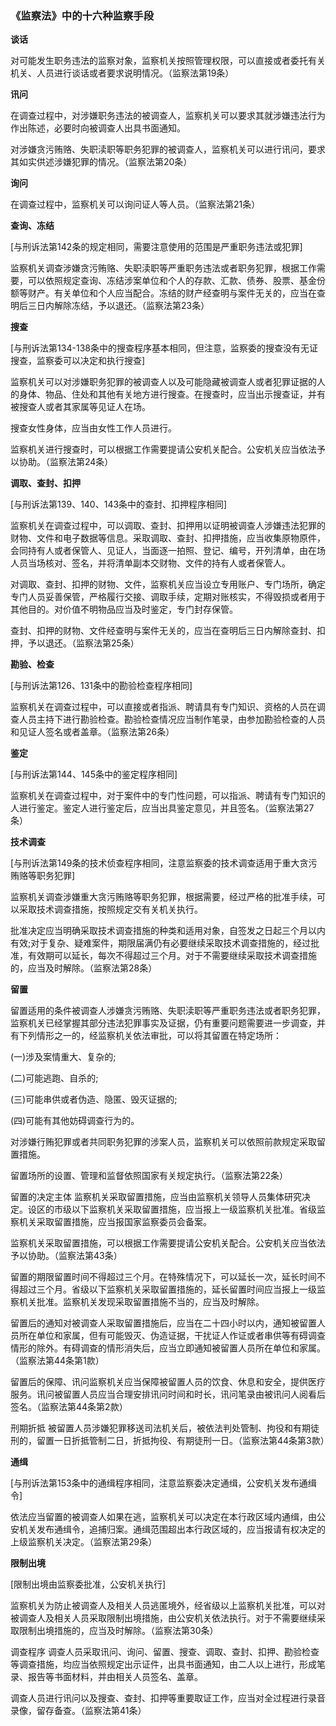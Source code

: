 ### 《监察法》中的十六种监察手段

**谈话**

对可能发生职务违法的监察对象，监察机关按照管理权限，可以直接或者委托有关机关、人员进行谈话或者要求说明情况。（监察法第19条）

**讯问**

在调查过程中，对涉嫌职务违法的被调查人，监察机关可以要求其就涉嫌违法行为作出陈述，必要时向被调查人出具书面通知。

对涉嫌贪污贿赂、失职渎职等职务犯罪的被调查人，监察机关可以进行讯问，要求其如实供述涉嫌犯罪的情况。（监察法第20条）

**询问**

在调查过程中，监察机关可以询问证人等人员。（监察法第21条）

**查询、冻结**

\[与刑诉法第142条的规定相同，需要注意使用的范围是严重职务违法或犯罪\]

监察机关调查涉嫌贪污贿赂、失职渎职等严重职务违法或者职务犯罪，根据工作需要，可以依照规定查询、冻结涉案单位和个人的存款、汇款、债券、股票、基金份额等财产。有关单位和个人应当配合。冻结的财产经查明与案件无关的，应当在查明后三日内解除冻结，予以退还。（监察法第23条）

**搜查**

\[与刑诉法第134-138条中的搜查程序基本相同，但注意，监察委的搜查没有无证搜查，监察委可以决定和执行搜查\]

监察机关可以对涉嫌职务犯罪的被调查人以及可能隐藏被调查人或者犯罪证据的人的身体、物品、住处和其他有关地方进行搜查。在搜查时，应当出示搜查证，并有被搜查人或者其家属等见证人在场。

搜查女性身体，应当由女性工作人员进行。

监察机关进行搜查时，可以根据工作需要提请公安机关配合。公安机关应当依法予以协助。（监察法第24条）

**调取、查封、扣押**

[与刑诉法第139、140、143条中的查封、扣押程序相同\]

监察机关在调查过程中，可以调取、查封、扣押用以证明被调查人涉嫌违法犯罪的财物、文件和电子数据等信息。采取调取、查封、扣押措施，应当收集原物原件，会同持有人或者保管人、见证人，当面逐一拍照、登记、编号，开列清单，由在场人员当场核对、签名，并将清单副本交财物、文件的持有人或者保管人。

对调取、查封、扣押的财物、文件，监察机关应当设立专用账户、专门场所，确定专门人员妥善保管，严格履行交接、调取手续，定期对账核实，不得毁损或者用于其他目的。对价值不明物品应当及时鉴定，专门封存保管。

查封、扣押的财物、文件经查明与案件无关的，应当在查明后三日内解除查封、扣押，予以退还。（监察法第25条）

**勘验、检查**

\[与刑诉法第126、131条中的勘验检查程序相同\]

监察机关在调查过程中，可以直接或者指派、聘请具有专门知识、资格的人员在调查人员主持下进行勘验检查。勘验检查情况应当制作笔录，由参加勘验检查的人员和见证人签名或者盖章。（监察法第26条）

**鉴定**

\[与刑诉法第144、145条中的鉴定程序相同\]

监察机关在调查过程中，对于案件中的专门性问题，可以指派、聘请有专门知识的人进行鉴定。鉴定人进行鉴定后，应当出具鉴定意见，并且签名。（监察法第27条）

**技术调查**

\[与刑诉法第149条的技术侦查程序相同，注意监察委的技术调查适用于重大贪污贿赂等职务犯罪\]

监察机关调查涉嫌重大贪污贿赂等职务犯罪，根据需要，经过严格的批准手续，可以采取技术调查措施，按照规定交有关机关执行。

批准决定应当明确采取技术调查措施的种类和适用对象，自签发之日起三个月以内有效;对于复杂、疑难案件，期限届满仍有必要继续采取技术调查措施的，经过批准，有效期可以延长，每次不得超过三个月。对于不需要继续采取技术调查措施的，应当及时解除。（监察法第28条）

**留置**

留置适用的条件被调查人涉嫌贪污贿赂、失职渎职等严重职务违法或者职务犯罪，监察机关已经掌握其部分违法犯罪事实及证据，仍有重要问题需要进一步调查，并有下列情形之一的，经监察机关依法审批，可以将其留置在特定场所：

(一)涉及案情重大、复杂的;

(二)可能逃跑、自杀的;

(三)可能串供或者伪造、隐匿、毁灭证据的;

(四)可能有其他妨碍调查行为的。

对涉嫌行贿犯罪或者共同职务犯罪的涉案人员，监察机关可以依照前款规定采取留置措施。

留置场所的设置、管理和监督依照国家有关规定执行。（监察法第22条）

留置的决定主体 监察机关采取留置措施，应当由监察机关领导人员集体研究决定。设区的市级以下监察机关采取留置措施，应当报上一级监察机关批准。省级监察机关采取留置措施，应当报国家监察委员会备案。

监察机关采取留置措施，可以根据工作需要提请公安机关配合。公安机关应当依法予以协助。（监察法第43条）

留置的期限留置时间不得超过三个月。在特殊情况下，可以延长一次，延长时间不得超过三个月。省级以下监察机关采取留置措施的，延长留置时间应当报上一级监察机关批准。监察机关发现采取留置措施不当的，应当及时解除。

留置后的通知对被调查人采取留置措施后，应当在二十四小时以内，通知被留置人员所在单位和家属，但有可能毁灭、伪造证据，干扰证人作证或者串供等有碍调查情形的除外。有碍调查的情形消失后，应当立即通知被留置人员所在单位和家属。（监察法第44条第1款）

留置后的保障、讯问监察机关应当保障被留置人员的饮食、休息和安全，提供医疗服务。讯问被留置人员应当合理安排讯问时间和时长，讯问笔录由被讯问人阅看后签名。（监察法第44条第2款）

刑期折抵 被留置人员涉嫌犯罪移送司法机关后，被依法判处管制、拘役和有期徒刑的，留置一日折抵管制二日，折抵拘役、有期徒刑一日。（监察法第44条第3款）

**通缉**

\[与刑诉法第153条中的通缉程序相同，注意监察委决定通缉，公安机关发布通缉令\]

依法应当留置的被调查人如果在逃，监察机关可以决定在本行政区域内通缉，由公安机关发布通缉令，追捕归案。通缉范围超出本行政区域的，应当报请有权决定的上级监察机关决定。（监察法第29条）

**限制出境**

\[限制出境由监察委批准，公安机关执行\]

监察机关为防止被调查人及相关人员逃匿境外，经省级以上监察机关批准，可以对被调查人及相关人员采取限制出境措施，由公安机关依法执行。对于不需要继续采取限制出境措施的，应当及时解除。（监察法第30条）

调查程序 调查人员采取讯问、询问、留置、搜查、调取、查封、扣押、勘验检查等调查措施，均应当依照规定出示证件，出具书面通知，由二人以上进行，形成笔录、报告等书面材料，并由相关人员签名、盖章。

调查人员进行讯问以及搜查、查封、扣押等重要取证工作，应当对全过程进行录音录像，留存备查。（监察法第41条）
